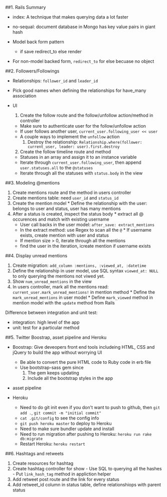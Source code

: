 ##1. Rails Summary
  - index: A technique that makes querying data a lot faster
  - no-sequal: document database in Mongo has key value pairs in giant hash

  - Model back form pattern
    * if save redirect_to else render
  
  - For non-model backed form, `redirect_to` for else becuase no object

##2. Followers/Followings
  - Relationships: `follower_id` and `leader_id`
  - Pick good names when defining the relationships for have_many association
  
  - UI
    1. Create the follow route and the follow/unfollow action/method in controller
      * Make sure to authenticate user for the follow/unfollow action
      * If user follows another user, `current_user.following_user << user`
      * A couple ways to implement the `unfollow` action
        1. Destroy the relationship: `Relationship.where(follower: current_user, leader: user).first.destroy`
    2. Create the follow timeline route and method
      * Statuses in an array and assign it to an instance variable
      * Iterate through `current_user.following_user`, then append `user.statuses.all` to the `@statuses`
      * Iterate through all the statuses with `status.body` in the view

##3. Modeling @mentions
  1. Create mentions route and the method in users controller
  2. Create mentions table: need `user_id` and `status_id`
  3. Create the mention model
    * Define the relationship with the user: belongs to user and status, user has many mentions
  4. After a status is created, inspect the status body
    * extract all @ occurences and match with existing username
      - User call backs in the user model: `after_save: extract_mentions`
      - In the extract method: use Regex to scan all the `@`
    * If username exists, create mention with user and status
      - If mention size > 0, iterate through all the mentions 
      - find the user in the iteration, icreate mention if username exists

##4. Display unread mentions
  1. Create migration: `add_column :mentions, :viewed_at, :datetime`
  2. Define the relationship in user model, use SQL syntax `viewed_at: NULL` to only querying the mentions not viwed yet.
  3. Show `num_unread_mentions` in the view
  4. In users controller, mark all the mentions read: `current_user.mark_unread_mentions!` in mention method
    * Define the `mark_unread_mentions` in user model
    * Define `mark_viewed` method in mention model with the `update` method from Rails
  
Difference between integration and unit test:
- integration: high level of the app
- unit: test for a particular method

##5. Twitter Boostrap, asset pipeline and Heroku
  - Boostrap: Give deveopers front end tools includeing HTML, CSS and jQuery to build the app without worrying UI
    * Be able to convert the pure HTML code to Ruby code in erb file
    * Use bootstrap-sass gem since
      1. The gem keeps updating
      2. Include all the bootstrap styles in the app

  - asset pipeline
  
  - Heroku
    * Need to do git init even if you don't want to push to github, then `git add .`, `git commit -m "initial commit"`
    * `cat .git/config` to see the config info 
    * `git push heroku master` to deploy to Heroku
    * Need to make sure bundler update and install
    * Need to run migration after pushing to Heroku: `heroku run rake db:migrate`
    * Restart Heroku: `heroku restart`
  
##6. Hashtags and retweets
  1. Create resources for hashtag
  2. Create hashtag controller for show
    - Use SQL to querying all the hashes
    - Put `link_hash_tag` method in appliction helper
  3. Add retweet post route and the link for every status
  4. Add retweet_id column in status table, define relationshiops with parent status